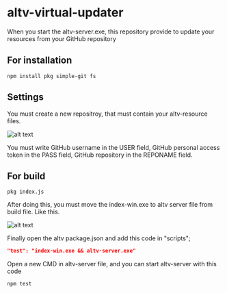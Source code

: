 # altv-virtual-updater
When you start the altv-server.exe, this repository provide to update your resources from your GitHub repository

## For installation
```
npm install pkg simple-git fs
```

## Settings
You must create a new repositroy, that must contain your altv-resource files.
<br>

![alt text](https://i.hizliresim.com/trobi41.png)<br>

You must write GitHub username in the USER field, GitHub personal access token in the PASS field, GitHub repository in the REPONAME field.


## For build
```
pkg index.js 
```
After doing this, you must move the index-win.exe to altv server file from build file.
Like this.

![alt text](https://i.hizliresim.com/8n2h7ou.png)<br>

Finally open the altv package.json and add this code in "scripts";
```json
"test": "index-win.exe && altv-server.exe"
```

Open a new CMD in altv-server file, and you can start altv-server with this code 
```cmd
npm test
```

